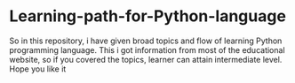 # Learning-path-for-Python-language
So in this repository, i have given broad topics and flow of learning Python programming language. This i got information from most of the educational website, so if you covered the topics, learner can attain intermediate level. Hope you like it
